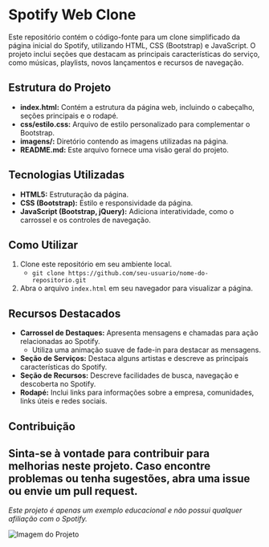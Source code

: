 # Spotify Web Clone

Este repositório contém o código-fonte para um clone simplificado da página inicial do Spotify, utilizando HTML, CSS (Bootstrap) e JavaScript. O projeto inclui seções que destacam as principais características do serviço, como músicas, playlists, novos lançamentos e recursos de navegação.

## Estrutura do Projeto

- **index.html:** Contém a estrutura da página web, incluindo o cabeçalho, seções principais e o rodapé.
- **css/estilo.css:** Arquivo de estilo personalizado para complementar o Bootstrap.
- **imagens/:** Diretório contendo as imagens utilizadas na página.
- **README.md:** Este arquivo fornece uma visão geral do projeto.

## Tecnologias Utilizadas

- **HTML5:** Estruturação da página.
- **CSS (Bootstrap):** Estilo e responsividade da página.
- **JavaScript (Bootstrap, jQuery):** Adiciona interatividade, como o carrossel e os controles de navegação.

## Como Utilizar

1. Clone este repositório em seu ambiente local.
   - `git clone https://github.com/seu-usuario/nome-do-repositorio.git`
2. Abra o arquivo `index.html` em seu navegador para visualizar a página.

## Recursos Destacados

- **Carrossel de Destaques:** Apresenta mensagens e chamadas para ação relacionadas ao Spotify.
  - Utiliza uma animação suave de fade-in para destacar as mensagens.
- **Seção de Serviços:** Destaca alguns artistas e descreve as principais características do Spotify.
- **Seção de Recursos:** Descreve facilidades de busca, navegação e descoberta no Spotify.
- **Rodapé:** Inclui links para informações sobre a empresa, comunidades, links úteis e redes sociais.

## Contribuição

Sinta-se à vontade para contribuir para melhorias neste projeto. Caso encontre problemas ou tenha sugestões, abra uma issue ou envie um pull request.
---

*Este projeto é apenas um exemplo educacional e não possui qualquer afiliação com o Spotify.*

![Imagem do Projeto](https://github.com/FIDEL7Z/spotify-clone/assets/103468557/4c0064a9-e474-4c86-b5f7-e36e485b5d47)

